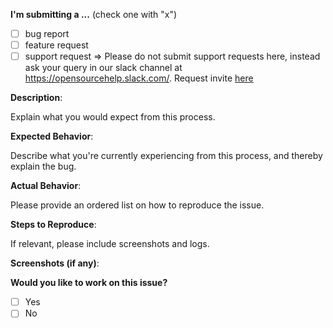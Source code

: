 <!-- Thank you for submitting this issue!
-->

**I'm submitting a ...**  (check one with "x")
- [ ] bug report
- [ ] feature request
- [ ] support request => Please do not submit support requests here, instead ask your query in our slack channel at https://opensourcehelp.slack.com/. Request invite [here](https://opensourcehelp.herokuapp.com)

**Description**:

Explain what you would expect from this process.

**Expected Behavior**:

Describe what you're currently experiencing from this process, and thereby explain the bug.

**Actual Behavior**:

Please provide an ordered list on how to reproduce the issue.

**Steps to Reproduce**:

If relevant, please include screenshots and logs.

**Screenshots (if any)**:

**Would you like to work on this issue?**
- [ ] Yes
- [ ] No
